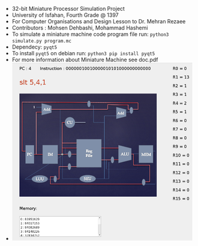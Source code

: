 - 32-bit Miniature Processor Simulation Project
- University of Isfahan, Fourth Grade @ 1397
- For Computer Organisations and Design Lesson to Dr. Mehran Rezaee
- Contributors : Mohsen Dehbashi, Mohammad Hashemi
- To simulate a miniature machine code program file run: ```python3 simulate.py program.mc```
- Dependecy: ```pyqt5```
- To install ```pyqt5``` on debian run: ```python3 pip install pyqt5```
- For more information about Miniature Machine see doc.pdf
- ![](https://github.com/mdsinalpha/Miniature-Simulator/blob/master/shot.png)
